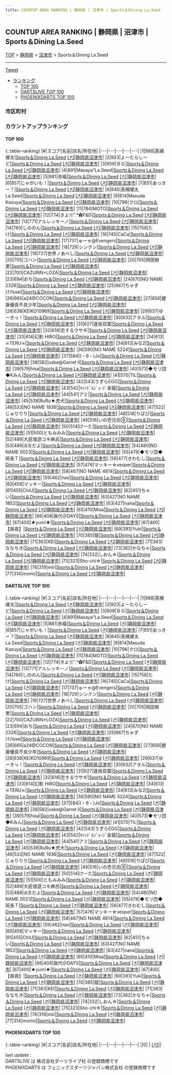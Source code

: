 ```yaml
---
title: COUNTUP AREA RANKING | 静岡県 | 沼津市 | Sports＆Dining La.Seed
---
```

## COUNTUP AREA RANKING | 静岡県 | 沼津市 | Sports＆Dining La.Seed

[TOP](/darts/rank/) > [静岡県](/darts/rank/静岡県/) > [沼津市](/darts/rank/静岡県/沼津市/) > Sports＆Dining La.Seed

___

<a href="https://twitter.com/share?ref_src=twsrc%5Etfw" data-text="COUNTUP AREA RANKING | 静岡県沼津市Sports＆Dining La.Seed" class="twitter-share-button" data-hashtags="DARTSLIVE,PHOENIXDARTS,darts,ダーツ" data-show-count="false">Tweet</a>

* [ランキング](#カウントアップランキング)
    * [TOP 100](#top-100)
    * [DARTSLIVE TOP 100](#dartslive-top-100)
    * [PHOENIXDARTS TOP 100](#phoenixdarts-top-100)

### 市区町村

<ul>

</ul>

### カウントアップランキング

#### TOP 100



{:.table-ranking}
|#|スコア|名前|店名|所在地|
|---|---|---|---|---|
|1|988|<span class="rank-name-dl">髙槻　燿太</span>|<a href="/darts/rank/shops/0ee387e6a0507db828032249b44395af.html">Sports＆Dining La.Seed</a> <a href="https://search.dartslive.com/jp/shop/0ee387e6a0507db828032249b44395af">[↗]</a>|<a href="/darts/rank/静岡県/沼津市">静岡県沼津市</a>|
|2|923|<span class="rank-name-dl">よーたらしーど</span>|<a href="/darts/rank/shops/0ee387e6a0507db828032249b44395af.html">Sports＆Dining La.Seed</a> <a href="https://search.dartslive.com/jp/shop/0ee387e6a0507db828032249b44395af">[↗]</a>|<a href="/darts/rank/静岡県/沼津市">静岡県沼津市</a>|
|3|909|<span class="rank-name-dl">ＢＧ</span>|<a href="/darts/rank/shops/0ee387e6a0507db828032249b44395af.html">Sports＆Dining La.Seed</a> <a href="https://search.dartslive.com/jp/shop/0ee387e6a0507db828032249b44395af">[↗]</a>|<a href="/darts/rank/静岡県/沼津市">静岡県沼津市</a>|
|4|891|<span class="rank-name-dl">Masaya”La.Seed</span>|<a href="/darts/rank/shops/0ee387e6a0507db828032249b44395af.html">Sports＆Dining La.Seed</a> <a href="https://search.dartslive.com/jp/shop/0ee387e6a0507db828032249b44395af">[↗]</a>|<a href="/darts/rank/静岡県/沼津市">静岡県沼津市</a>|
|5|881|<span class="rank-name-dl">赤福</span>|<a href="/darts/rank/shops/0ee387e6a0507db828032249b44395af.html">Sports＆Dining La.Seed</a> <a href="https://search.dartslive.com/jp/shop/0ee387e6a0507db828032249b44395af">[↗]</a>|<a href="/darts/rank/静岡県/沼津市">静岡県沼津市</a>|
|6|857|<span class="rank-name-dl">じゃがいも！</span>|<a href="/darts/rank/shops/0ee387e6a0507db828032249b44395af.html">Sports＆Dining La.Seed</a> <a href="https://search.dartslive.com/jp/shop/0ee387e6a0507db828032249b44395af">[↗]</a>|<a href="/darts/rank/静岡県/沼津市">静岡県沼津市</a>|
|7|851|<span class="rank-name-dl">あっきー？</span>|<a href="/darts/rank/shops/0ee387e6a0507db828032249b44395af.html">Sports＆Dining La.Seed</a> <a href="https://search.dartslive.com/jp/shop/0ee387e6a0507db828032249b44395af">[↗]</a>|<a href="/darts/rank/静岡県/沼津市">静岡県沼津市</a>|
|8|845|<span class="rank-name-dl">髙槻燿太 La.Seed</span>|<a href="/darts/rank/shops/0ee387e6a0507db828032249b44395af.html">Sports＆Dining La.Seed</a> <a href="https://search.dartslive.com/jp/shop/0ee387e6a0507db828032249b44395af">[↗]</a>|<a href="/darts/rank/静岡県/沼津市">静岡県沼津市</a>|
|9|814|<span class="rank-name-dl">Masuda Kazuya</span>|<a href="/darts/rank/shops/0ee387e6a0507db828032249b44395af.html">Sports＆Dining La.Seed</a> <a href="https://search.dartslive.com/jp/shop/0ee387e6a0507db828032249b44395af">[↗]</a>|<a href="/darts/rank/静岡県/沼津市">静岡県沼津市</a>|
|10|796|<span class="rank-name-dl">クロ</span>|<a href="/darts/rank/shops/0ee387e6a0507db828032249b44395af.html">Sports＆Dining La.Seed</a> <a href="https://search.dartslive.com/jp/shop/0ee387e6a0507db828032249b44395af">[↗]</a>|<a href="/darts/rank/静岡県/沼津市">静岡県沼津市</a>|
|11|784|<span class="rank-name-dl">MOTO</span>|<a href="/darts/rank/shops/0ee387e6a0507db828032249b44395af.html">Sports＆Dining La.Seed</a> <a href="https://search.dartslive.com/jp/shop/0ee387e6a0507db828032249b44395af">[↗]</a>|<a href="/darts/rank/静岡県/沼津市">静岡県沼津市</a>|
|12|774|<span class="rank-name-dl">きよ❀˚.*✿F&amp;D</span>|<a href="/darts/rank/shops/0ee387e6a0507db828032249b44395af.html">Sports＆Dining La.Seed</a> <a href="https://search.dartslive.com/jp/shop/0ee387e6a0507db828032249b44395af">[↗]</a>|<a href="/darts/rank/静岡県/沼津市">静岡県沼津市</a>|
|13|771|<span class="rank-name-dl">アルレッキーノ</span>|<a href="/darts/rank/shops/0ee387e6a0507db828032249b44395af.html">Sports＆Dining La.Seed</a> <a href="https://search.dartslive.com/jp/shop/0ee387e6a0507db828032249b44395af">[↗]</a>|<a href="/darts/rank/静岡県/沼津市">静岡県沼津市</a>|
|14|760|<span class="rank-name-dl">しののん</span>|<a href="/darts/rank/shops/0ee387e6a0507db828032249b44395af.html">Sports＆Dining La.Seed</a> <a href="https://search.dartslive.com/jp/shop/0ee387e6a0507db828032249b44395af">[↗]</a>|<a href="/darts/rank/静岡県/沼津市">静岡県沼津市</a>|
|15|758|<span class="rank-name-dl">たけ</span>|<a href="/darts/rank/shops/0ee387e6a0507db828032249b44395af.html">Sports＆Dining La.Seed</a> <a href="https://search.dartslive.com/jp/shop/0ee387e6a0507db828032249b44395af">[↗]</a>|<a href="/darts/rank/静岡県/沼津市">静岡県沼津市</a>|
|16|745|<span class="rank-name-dl">CaCa</span>|<a href="/darts/rank/shops/0ee387e6a0507db828032249b44395af.html">Sports＆Dining La.Seed</a> <a href="https://search.dartslive.com/jp/shop/0ee387e6a0507db828032249b44395af">[↗]</a>|<a href="/darts/rank/静岡県/沼津市">静岡県沼津市</a>|
|17|737|<span class="rank-name-dl">ゅーゃ@Evengers</span>|<a href="/darts/rank/shops/0ee387e6a0507db828032249b44395af.html">Sports＆Dining La.Seed</a> <a href="https://search.dartslive.com/jp/shop/0ee387e6a0507db828032249b44395af">[↗]</a>|<a href="/darts/rank/静岡県/沼津市">静岡県沼津市</a>|
|18|729|<span class="rank-name-dl">シンクン</span>|<a href="/darts/rank/shops/0ee387e6a0507db828032249b44395af.html">Sports＆Dining La.Seed</a> <a href="https://search.dartslive.com/jp/shop/0ee387e6a0507db828032249b44395af">[↗]</a>|<a href="/darts/rank/静岡県/沼津市">静岡県沼津市</a>|
|19|727|<span class="rank-name-dl">世界ノあべし</span>|<a href="/darts/rank/shops/0ee387e6a0507db828032249b44395af.html">Sports＆Dining La.Seed</a> <a href="https://search.dartslive.com/jp/shop/0ee387e6a0507db828032249b44395af">[↗]</a>|<a href="/darts/rank/静岡県/沼津市">静岡県沼津市</a>|
|20|705|<span class="rank-name-dl">ゴハン</span>|<a href="/darts/rank/shops/0ee387e6a0507db828032249b44395af.html">Sports＆Dining La.Seed</a> <a href="https://search.dartslive.com/jp/shop/0ee387e6a0507db828032249b44395af">[↗]</a>|<a href="/darts/rank/静岡県/沼津市">静岡県沼津市</a>|
|20|705|<span class="rank-name-dl">岡田樹里</span>|<a href="/darts/rank/shops/0ee387e6a0507db828032249b44395af.html">Sports＆Dining La.Seed</a> <a href="https://search.dartslive.com/jp/shop/0ee387e6a0507db828032249b44395af">[↗]</a>|<a href="/darts/rank/静岡県/沼津市">静岡県沼津市</a>|
|22|700|<span class="rank-name-dl">CAZURIN×LOZA</span>|<a href="/darts/rank/shops/0ee387e6a0507db828032249b44395af.html">Sports＆Dining La.Seed</a> <a href="https://search.dartslive.com/jp/shop/0ee387e6a0507db828032249b44395af">[↗]</a>|<a href="/darts/rank/静岡県/沼津市">静岡県沼津市</a>|
|23|694|<span class="rank-name-dl">おち</span>|<a href="/darts/rank/shops/0ee387e6a0507db828032249b44395af.html">Sports＆Dining La.Seed</a> <a href="https://search.dartslive.com/jp/shop/0ee387e6a0507db828032249b44395af">[↗]</a>|<a href="/darts/rank/静岡県/沼津市">静岡県沼津市</a>|
|24|670|<span class="rank-name-dl">NO NAME 2326</span>|<a href="/darts/rank/shops/0ee387e6a0507db828032249b44395af.html">Sports＆Dining La.Seed</a> <a href="https://search.dartslive.com/jp/shop/0ee387e6a0507db828032249b44395af">[↗]</a>|<a href="/darts/rank/静岡県/沼津市">静岡県沼津市</a>|
|25|667|<span class="rank-name-dl">ちゃずけ/Issei</span>|<a href="/darts/rank/shops/0ee387e6a0507db828032249b44395af.html">Sports＆Dining La.Seed</a> <a href="https://search.dartslive.com/jp/shop/0ee387e6a0507db828032249b44395af">[↗]</a>|<a href="/darts/rank/静岡県/沼津市">静岡県沼津市</a>|
|26|665|<span class="rank-name-dl">a24@COCON</span>|<a href="/darts/rank/shops/0ee387e6a0507db828032249b44395af.html">Sports＆Dining La.Seed</a> <a href="https://search.dartslive.com/jp/shop/0ee387e6a0507db828032249b44395af">[↗]</a>|<a href="/darts/rank/静岡県/沼津市">静岡県沼津市</a>|
|27|656|<span class="rank-name-dl">健康優良不良少年</span>|<a href="/darts/rank/shops/0ee387e6a0507db828032249b44395af.html">Sports＆Dining La.Seed</a> <a href="https://search.dartslive.com/jp/shop/0ee387e6a0507db828032249b44395af">[↗]</a>|<a href="/darts/rank/静岡県/沼津市">静岡県沼津市</a>|
|28|638|<span class="rank-name-dl">KEIKO10969</span>|<a href="/darts/rank/shops/0ee387e6a0507db828032249b44395af.html">Sports＆Dining La.Seed</a> <a href="https://search.dartslive.com/jp/shop/0ee387e6a0507db828032249b44395af">[↗]</a>|<a href="/darts/rank/静岡県/沼津市">静岡県沼津市</a>|
|29|637|<span class="rank-name-dl">ゆーきっ！</span>|<a href="/darts/rank/shops/0ee387e6a0507db828032249b44395af.html">Sports＆Dining La.Seed</a> <a href="https://search.dartslive.com/jp/shop/0ee387e6a0507db828032249b44395af">[↗]</a>|<a href="/darts/rank/静岡県/沼津市">静岡県沼津市</a>|
|30|632|<span class="rank-name-dl">アタル</span>|<a href="/darts/rank/shops/0ee387e6a0507db828032249b44395af.html">Sports＆Dining La.Seed</a> <a href="https://search.dartslive.com/jp/shop/0ee387e6a0507db828032249b44395af">[↗]</a>|<a href="/darts/rank/静岡県/沼津市">静岡県沼津市</a>|
|31|627|<span class="rank-name-dl">逢坂双葉</span>|<a href="/darts/rank/shops/0ee387e6a0507db828032249b44395af.html">Sports＆Dining La.Seed</a> <a href="https://search.dartslive.com/jp/shop/0ee387e6a0507db828032249b44395af">[↗]</a>|<a href="/darts/rank/静岡県/沼津市">静岡県沼津市</a>|
|32|618|<span class="rank-name-dl">恋するウサギ</span>|<a href="/darts/rank/shops/0ee387e6a0507db828032249b44395af.html">Sports＆Dining La.Seed</a> <a href="https://search.dartslive.com/jp/shop/0ee387e6a0507db828032249b44395af">[↗]</a>|<a href="/darts/rank/静岡県/沼津市">静岡県沼津市</a>|
|33|614|<span class="rank-name-dl">幻影 HIRO</span>|<a href="/darts/rank/shops/0ee387e6a0507db828032249b44395af.html">Sports＆Dining La.Seed</a> <a href="https://search.dartslive.com/jp/shop/0ee387e6a0507db828032249b44395af">[↗]</a>|<a href="/darts/rank/静岡県/沼津市">静岡県沼津市</a>|
|34|613|<span class="rank-name-dl">☠TERU☠</span>|<a href="/darts/rank/shops/0ee387e6a0507db828032249b44395af.html">Sports＆Dining La.Seed</a> <a href="https://search.dartslive.com/jp/shop/0ee387e6a0507db828032249b44395af">[↗]</a>|<a href="/darts/rank/静岡県/沼津市">静岡県沼津市</a>|
|34|613|<span class="rank-name-dl">みな2</span>|<a href="/darts/rank/shops/0ee387e6a0507db828032249b44395af.html">Sports＆Dining La.Seed</a> <a href="https://search.dartslive.com/jp/shop/0ee387e6a0507db828032249b44395af">[↗]</a>|<a href="/darts/rank/静岡県/沼津市">静岡県沼津市</a>|
|36|590|<span class="rank-name-dl">NO NAME 5224</span>|<a href="/darts/rank/shops/0ee387e6a0507db828032249b44395af.html">Sports＆Dining La.Seed</a> <a href="https://search.dartslive.com/jp/shop/0ee387e6a0507db828032249b44395af">[↗]</a>|<a href="/darts/rank/静岡県/沼津市">静岡県沼津市</a>|
|37|584|<span class="rank-name-dl">(・θ・)Jo</span>|<a href="/darts/rank/shops/0ee387e6a0507db828032249b44395af.html">Sports＆Dining La.Seed</a> <a href="https://search.dartslive.com/jp/shop/0ee387e6a0507db828032249b44395af">[↗]</a>|<a href="/darts/rank/静岡県/沼津市">静岡県沼津市</a>|
|38|582|<span class="rank-name-dl">uske@Garret II</span>|<a href="/darts/rank/shops/0ee387e6a0507db828032249b44395af.html">Sports＆Dining La.Seed</a> <a href="https://search.dartslive.com/jp/shop/0ee387e6a0507db828032249b44395af">[↗]</a>|<a href="/darts/rank/静岡県/沼津市">静岡県沼津市</a>|
|39|579|<span class="rank-name-dl">hisa</span>|<a href="/darts/rank/shops/0ee387e6a0507db828032249b44395af.html">Sports＆Dining La.Seed</a> <a href="https://search.dartslive.com/jp/shop/0ee387e6a0507db828032249b44395af">[↗]</a>|<a href="/darts/rank/静岡県/沼津市">静岡県沼津市</a>|
|40|573|<span class="rank-name-dl">◆モリ団◆Kみん</span>|<a href="/darts/rank/shops/0ee387e6a0507db828032249b44395af.html">Sports＆Dining La.Seed</a> <a href="https://search.dartslive.com/jp/shop/0ee387e6a0507db828032249b44395af">[↗]</a>|<a href="/darts/rank/静岡県/沼津市">静岡県沼津市</a>|
|41|570|<span class="rank-name-dl">TIL</span>|<a href="/darts/rank/shops/0ee387e6a0507db828032249b44395af.html">Sports＆Dining La.Seed</a> <a href="https://search.dartslive.com/jp/shop/0ee387e6a0507db828032249b44395af">[↗]</a>|<a href="/darts/rank/静岡県/沼津市">静岡県沼津市</a>|
|42|543|<span class="rank-name-dl">うずらEGG</span>|<a href="/darts/rank/shops/0ee387e6a0507db828032249b44395af.html">Sports＆Dining La.Seed</a> <a href="https://search.dartslive.com/jp/shop/0ee387e6a0507db828032249b44395af">[↗]</a>|<a href="/darts/rank/静岡県/沼津市">静岡県沼津市</a>|
|43|542|<span class="rank-name-dl">ｷｬﾝﾄﾞﾙｼﾞｮｰｼﾞ金猿</span>|<a href="/darts/rank/shops/0ee387e6a0507db828032249b44395af.html">Sports＆Dining La.Seed</a> <a href="https://search.dartslive.com/jp/shop/0ee387e6a0507db828032249b44395af">[↗]</a>|<a href="/darts/rank/静岡県/沼津市">静岡県沼津市</a>|
|44|541|<span class="rank-name-dl">アミ</span>|<a href="/darts/rank/shops/0ee387e6a0507db828032249b44395af.html">Sports＆Dining La.Seed</a> <a href="https://search.dartslive.com/jp/shop/0ee387e6a0507db828032249b44395af">[↗]</a>|<a href="/darts/rank/静岡県/沼津市">静岡県沼津市</a>|
|45|538|<span class="rank-name-dl">RuRu★虎犬</span>|<a href="/darts/rank/shops/0ee387e6a0507db828032249b44395af.html">Sports＆Dining La.Seed</a> <a href="https://search.dartslive.com/jp/shop/0ee387e6a0507db828032249b44395af">[↗]</a>|<a href="/darts/rank/静岡県/沼津市">静岡県沼津市</a>|
|46|533|<span class="rank-name-dl">NO NAME 1936</span>|<a href="/darts/rank/shops/0ee387e6a0507db828032249b44395af.html">Sports＆Dining La.Seed</a> <a href="https://search.dartslive.com/jp/shop/0ee387e6a0507db828032249b44395af">[↗]</a>|<a href="/darts/rank/静岡県/沼津市">静岡県沼津市</a>|
|47|522|<span class="rank-name-dl">じゅりりり</span>|<a href="/darts/rank/shops/0ee387e6a0507db828032249b44395af.html">Sports＆Dining La.Seed</a> <a href="https://search.dartslive.com/jp/shop/0ee387e6a0507db828032249b44395af">[↗]</a>|<a href="/darts/rank/静岡県/沼津市">静岡県沼津市</a>|
|48|518|<span class="rank-name-dl">りぱぴ</span>|<a href="/darts/rank/shops/0ee387e6a0507db828032249b44395af.html">Sports＆Dining La.Seed</a> <a href="https://search.dartslive.com/jp/shop/0ee387e6a0507db828032249b44395af">[↗]</a>|<a href="/darts/rank/静岡県/沼津市">静岡県沼津市</a>|
|49|516|<span class="rank-name-dl">いの壱兄氏⑥</span>|<a href="/darts/rank/shops/0ee387e6a0507db828032249b44395af.html">Sports＆Dining La.Seed</a> <a href="https://search.dartslive.com/jp/shop/0ee387e6a0507db828032249b44395af">[↗]</a>|<a href="/darts/rank/静岡県/沼津市">静岡県沼津市</a>|
|50|514|<span class="rank-name-dl">けーた</span>|<a href="/darts/rank/shops/0ee387e6a0507db828032249b44395af.html">Sports＆Dining La.Seed</a> <a href="https://search.dartslive.com/jp/shop/0ee387e6a0507db828032249b44395af">[↗]</a>|<a href="/darts/rank/静岡県/沼津市">静岡県沼津市</a>|
|51|500|<span class="rank-name-dl">ともみみみ</span>|<a href="/darts/rank/shops/0ee387e6a0507db828032249b44395af.html">Sports＆Dining La.Seed</a> <a href="https://search.dartslive.com/jp/shop/0ee387e6a0507db828032249b44395af">[↗]</a>|<a href="/darts/rank/静岡県/沼津市">静岡県沼津市</a>|
|52|489|<span class="rank-name-dl">大屁壇遊コキ麻呂</span>|<a href="/darts/rank/shops/0ee387e6a0507db828032249b44395af.html">Sports＆Dining La.Seed</a> <a href="https://search.dartslive.com/jp/shop/0ee387e6a0507db828032249b44395af">[↗]</a>|<a href="/darts/rank/静岡県/沼津市">静岡県沼津市</a>|
|53|488|<span class="rank-name-dl">슈토だよ</span>|<a href="/darts/rank/shops/0ee387e6a0507db828032249b44395af.html">Sports＆Dining La.Seed</a> <a href="https://search.dartslive.com/jp/shop/0ee387e6a0507db828032249b44395af">[↗]</a>|<a href="/darts/rank/静岡県/沼津市">静岡県沼津市</a>|
|54|480|<span class="rank-name-dl">NO NAME 0023</span>|<a href="/darts/rank/shops/0ee387e6a0507db828032249b44395af.html">Sports＆Dining La.Seed</a> <a href="https://search.dartslive.com/jp/shop/0ee387e6a0507db828032249b44395af">[↗]</a>|<a href="/darts/rank/静岡県/沼津市">静岡県沼津市</a>|
|55|478|<span class="rank-name-dl">◆モリ団◆班長Ｔ</span>|<a href="/darts/rank/shops/0ee387e6a0507db828032249b44395af.html">Sports＆Dining La.Seed</a> <a href="https://search.dartslive.com/jp/shop/0ee387e6a0507db828032249b44395af">[↗]</a>|<a href="/darts/rank/静岡県/沼津市">静岡県沼津市</a>|
|56|477|<span class="rank-name-dl">きわむし</span>|<a href="/darts/rank/shops/0ee387e6a0507db828032249b44395af.html">Sports＆Dining La.Seed</a> <a href="https://search.dartslive.com/jp/shop/0ee387e6a0507db828032249b44395af">[↗]</a>|<a href="/darts/rank/静岡県/沼津市">静岡県沼津市</a>|
|57|476|<span class="rank-name-dl">マッキー☆vesper</span>|<a href="/darts/rank/shops/0ee387e6a0507db828032249b44395af.html">Sports＆Dining La.Seed</a> <a href="https://search.dartslive.com/jp/shop/0ee387e6a0507db828032249b44395af">[↗]</a>|<a href="/darts/rank/静岡県/沼津市">静岡県沼津市</a>|
|58|467|<span class="rank-name-dl">NO NAME 4614</span>|<a href="/darts/rank/shops/0ee387e6a0507db828032249b44395af.html">Sports＆Dining La.Seed</a> <a href="https://search.dartslive.com/jp/shop/0ee387e6a0507db828032249b44395af">[↗]</a>|<a href="/darts/rank/静岡県/沼津市">静岡県沼津市</a>|
|59|462|<span class="rank-name-dl">nao</span>|<a href="/darts/rank/shops/0ee387e6a0507db828032249b44395af.html">Sports＆Dining La.Seed</a> <a href="https://search.dartslive.com/jp/shop/0ee387e6a0507db828032249b44395af">[↗]</a>|<a href="/darts/rank/静岡県/沼津市">静岡県沼津市</a>|
|60|458|<span class="rank-name-dl">マッキー</span>|<a href="/darts/rank/shops/0ee387e6a0507db828032249b44395af.html">Sports＆Dining La.Seed</a> <a href="https://search.dartslive.com/jp/shop/0ee387e6a0507db828032249b44395af">[↗]</a>|<a href="/darts/rank/静岡県/沼津市">静岡県沼津市</a>|
|61|455|<span class="rank-name-dl">ChiU</span>|<a href="/darts/rank/shops/0ee387e6a0507db828032249b44395af.html">Sports＆Dining La.Seed</a> <a href="https://search.dartslive.com/jp/shop/0ee387e6a0507db828032249b44395af">[↗]</a>|<a href="/darts/rank/静岡県/沼津市">静岡県沼津市</a>|
|62|451|<span class="rank-name-dl">ちゃい</span>|<a href="/darts/rank/shops/0ee387e6a0507db828032249b44395af.html">Sports＆Dining La.Seed</a> <a href="https://search.dartslive.com/jp/shop/0ee387e6a0507db828032249b44395af">[↗]</a>|<a href="/darts/rank/静岡県/沼津市">静岡県沼津市</a>|
|63|427|<span class="rank-name-dl">NO NAME 1852</span>|<a href="/darts/rank/shops/0ee387e6a0507db828032249b44395af.html">Sports＆Dining La.Seed</a> <a href="https://search.dartslive.com/jp/shop/0ee387e6a0507db828032249b44395af">[↗]</a>|<a href="/darts/rank/静岡県/沼津市">静岡県沼津市</a>|
|63|427|<span class="rank-name-dl">nana</span>|<a href="/darts/rank/shops/0ee387e6a0507db828032249b44395af.html">Sports＆Dining La.Seed</a> <a href="https://search.dartslive.com/jp/shop/0ee387e6a0507db828032249b44395af">[↗]</a>|<a href="/darts/rank/静岡県/沼津市">静岡県沼津市</a>|
|65|410|<span class="rank-name-dl">Misa</span>|<a href="/darts/rank/shops/0ee387e6a0507db828032249b44395af.html">Sports＆Dining La.Seed</a> <a href="https://search.dartslive.com/jp/shop/0ee387e6a0507db828032249b44395af">[↗]</a>|<a href="/darts/rank/静岡県/沼津市">静岡県沼津市</a>|
|66|408|<span class="rank-name-dl">眞代＠DAYS</span>|<a href="/darts/rank/shops/0ee387e6a0507db828032249b44395af.html">Sports＆Dining La.Seed</a> <a href="https://search.dartslive.com/jp/shop/0ee387e6a0507db828032249b44395af">[↗]</a>|<a href="/darts/rank/静岡県/沼津市">静岡県沼津市</a>|
|67|400|<span class="rank-name-dl">★yumi★</span>|<a href="/darts/rank/shops/0ee387e6a0507db828032249b44395af.html">Sports＆Dining La.Seed</a> <a href="https://search.dartslive.com/jp/shop/0ee387e6a0507db828032249b44395af">[↗]</a>|<a href="/darts/rank/静岡県/沼津市">静岡県沼津市</a>|
|67|400|<span class="rank-name-dl">【眞夜】</span>|<a href="/darts/rank/shops/0ee387e6a0507db828032249b44395af.html">Sports＆Dining La.Seed</a> <a href="https://search.dartslive.com/jp/shop/0ee387e6a0507db828032249b44395af">[↗]</a>|<a href="/darts/rank/静岡県/沼津市">静岡県沼津市</a>|
|69|393|<span class="rank-name-dl">Yuki</span>|<a href="/darts/rank/shops/0ee387e6a0507db828032249b44395af.html">Sports＆Dining La.Seed</a> <a href="https://search.dartslive.com/jp/shop/0ee387e6a0507db828032249b44395af">[↗]</a>|<a href="/darts/rank/静岡県/沼津市">静岡県沼津市</a>|
|70|385|<span class="rank-name-dl">龍</span>|<a href="/darts/rank/shops/0ee387e6a0507db828032249b44395af.html">Sports＆Dining La.Seed</a> <a href="https://search.dartslive.com/jp/shop/0ee387e6a0507db828032249b44395af">[↗]</a>|<a href="/darts/rank/静岡県/沼津市">静岡県沼津市</a>|
|71|363|<span class="rank-name-dl">KEI</span>|<a href="/darts/rank/shops/0ee387e6a0507db828032249b44395af.html">Sports＆Dining La.Seed</a> <a href="https://search.dartslive.com/jp/shop/0ee387e6a0507db828032249b44395af">[↗]</a>|<a href="/darts/rank/静岡県/沼津市">静岡県沼津市</a>|
|71|363|<span class="rank-name-dl">ななちき</span>|<a href="/darts/rank/shops/0ee387e6a0507db828032249b44395af.html">Sports＆Dining La.Seed</a> <a href="https://search.dartslive.com/jp/shop/0ee387e6a0507db828032249b44395af">[↗]</a>|<a href="/darts/rank/静岡県/沼津市">静岡県沼津市</a>|
|73|362|<span class="rank-name-dl">かなちゃ</span>|<a href="/darts/rank/shops/0ee387e6a0507db828032249b44395af.html">Sports＆Dining La.Seed</a> <a href="https://search.dartslive.com/jp/shop/0ee387e6a0507db828032249b44395af">[↗]</a>|<a href="/darts/rank/静岡県/沼津市">静岡県沼津市</a>|
|74|332|<span class="rank-name-dl">しおん☆</span>|<a href="/darts/rank/shops/0ee387e6a0507db828032249b44395af.html">Sports＆Dining La.Seed</a> <a href="https://search.dartslive.com/jp/shop/0ee387e6a0507db828032249b44395af">[↗]</a>|<a href="/darts/rank/静岡県/沼津市">静岡県沼津市</a>|
|75|323|<span class="rank-name-dl">Sho-chi☆</span>|<a href="/darts/rank/shops/0ee387e6a0507db828032249b44395af.html">Sports＆Dining La.Seed</a> <a href="https://search.dartslive.com/jp/shop/0ee387e6a0507db828032249b44395af">[↗]</a>|<a href="/darts/rank/静岡県/沼津市">静岡県沼津市</a>|
|76|319|<span class="rank-name-dl">miii</span>|<a href="/darts/rank/shops/0ee387e6a0507db828032249b44395af.html">Sports＆Dining La.Seed</a> <a href="https://search.dartslive.com/jp/shop/0ee387e6a0507db828032249b44395af">[↗]</a>|<a href="/darts/rank/静岡県/沼津市">静岡県沼津市</a>|
|77|314|<span class="rank-name-dl">momo</span>|<a href="/darts/rank/shops/0ee387e6a0507db828032249b44395af.html">Sports＆Dining La.Seed</a> <a href="https://search.dartslive.com/jp/shop/0ee387e6a0507db828032249b44395af">[↗]</a>|<a href="/darts/rank/静岡県/沼津市">静岡県沼津市</a>|


#### DARTSLIVE TOP 100



{:.table-ranking}
|#|スコア|名前|店名|所在地|
|---|---|---|---|---|
|1|988|<span class="rank-name-dl">髙槻　燿太</span>|<a href="/darts/rank/shops/0ee387e6a0507db828032249b44395af.html">Sports＆Dining La.Seed</a> <a href="https://search.dartslive.com/jp/shop/0ee387e6a0507db828032249b44395af">[↗]</a>|<a href="/darts/rank/静岡県/沼津市">静岡県沼津市</a>|
|2|923|<span class="rank-name-dl">よーたらしーど</span>|<a href="/darts/rank/shops/0ee387e6a0507db828032249b44395af.html">Sports＆Dining La.Seed</a> <a href="https://search.dartslive.com/jp/shop/0ee387e6a0507db828032249b44395af">[↗]</a>|<a href="/darts/rank/静岡県/沼津市">静岡県沼津市</a>|
|3|909|<span class="rank-name-dl">ＢＧ</span>|<a href="/darts/rank/shops/0ee387e6a0507db828032249b44395af.html">Sports＆Dining La.Seed</a> <a href="https://search.dartslive.com/jp/shop/0ee387e6a0507db828032249b44395af">[↗]</a>|<a href="/darts/rank/静岡県/沼津市">静岡県沼津市</a>|
|4|891|<span class="rank-name-dl">Masaya”La.Seed</span>|<a href="/darts/rank/shops/0ee387e6a0507db828032249b44395af.html">Sports＆Dining La.Seed</a> <a href="https://search.dartslive.com/jp/shop/0ee387e6a0507db828032249b44395af">[↗]</a>|<a href="/darts/rank/静岡県/沼津市">静岡県沼津市</a>|
|5|881|<span class="rank-name-dl">赤福</span>|<a href="/darts/rank/shops/0ee387e6a0507db828032249b44395af.html">Sports＆Dining La.Seed</a> <a href="https://search.dartslive.com/jp/shop/0ee387e6a0507db828032249b44395af">[↗]</a>|<a href="/darts/rank/静岡県/沼津市">静岡県沼津市</a>|
|6|857|<span class="rank-name-dl">じゃがいも！</span>|<a href="/darts/rank/shops/0ee387e6a0507db828032249b44395af.html">Sports＆Dining La.Seed</a> <a href="https://search.dartslive.com/jp/shop/0ee387e6a0507db828032249b44395af">[↗]</a>|<a href="/darts/rank/静岡県/沼津市">静岡県沼津市</a>|
|7|851|<span class="rank-name-dl">あっきー？</span>|<a href="/darts/rank/shops/0ee387e6a0507db828032249b44395af.html">Sports＆Dining La.Seed</a> <a href="https://search.dartslive.com/jp/shop/0ee387e6a0507db828032249b44395af">[↗]</a>|<a href="/darts/rank/静岡県/沼津市">静岡県沼津市</a>|
|8|845|<span class="rank-name-dl">髙槻燿太 La.Seed</span>|<a href="/darts/rank/shops/0ee387e6a0507db828032249b44395af.html">Sports＆Dining La.Seed</a> <a href="https://search.dartslive.com/jp/shop/0ee387e6a0507db828032249b44395af">[↗]</a>|<a href="/darts/rank/静岡県/沼津市">静岡県沼津市</a>|
|9|814|<span class="rank-name-dl">Masuda Kazuya</span>|<a href="/darts/rank/shops/0ee387e6a0507db828032249b44395af.html">Sports＆Dining La.Seed</a> <a href="https://search.dartslive.com/jp/shop/0ee387e6a0507db828032249b44395af">[↗]</a>|<a href="/darts/rank/静岡県/沼津市">静岡県沼津市</a>|
|10|796|<span class="rank-name-dl">クロ</span>|<a href="/darts/rank/shops/0ee387e6a0507db828032249b44395af.html">Sports＆Dining La.Seed</a> <a href="https://search.dartslive.com/jp/shop/0ee387e6a0507db828032249b44395af">[↗]</a>|<a href="/darts/rank/静岡県/沼津市">静岡県沼津市</a>|
|11|784|<span class="rank-name-dl">MOTO</span>|<a href="/darts/rank/shops/0ee387e6a0507db828032249b44395af.html">Sports＆Dining La.Seed</a> <a href="https://search.dartslive.com/jp/shop/0ee387e6a0507db828032249b44395af">[↗]</a>|<a href="/darts/rank/静岡県/沼津市">静岡県沼津市</a>|
|12|774|<span class="rank-name-dl">きよ❀˚.*✿F&amp;D</span>|<a href="/darts/rank/shops/0ee387e6a0507db828032249b44395af.html">Sports＆Dining La.Seed</a> <a href="https://search.dartslive.com/jp/shop/0ee387e6a0507db828032249b44395af">[↗]</a>|<a href="/darts/rank/静岡県/沼津市">静岡県沼津市</a>|
|13|771|<span class="rank-name-dl">アルレッキーノ</span>|<a href="/darts/rank/shops/0ee387e6a0507db828032249b44395af.html">Sports＆Dining La.Seed</a> <a href="https://search.dartslive.com/jp/shop/0ee387e6a0507db828032249b44395af">[↗]</a>|<a href="/darts/rank/静岡県/沼津市">静岡県沼津市</a>|
|14|760|<span class="rank-name-dl">しののん</span>|<a href="/darts/rank/shops/0ee387e6a0507db828032249b44395af.html">Sports＆Dining La.Seed</a> <a href="https://search.dartslive.com/jp/shop/0ee387e6a0507db828032249b44395af">[↗]</a>|<a href="/darts/rank/静岡県/沼津市">静岡県沼津市</a>|
|15|758|<span class="rank-name-dl">たけ</span>|<a href="/darts/rank/shops/0ee387e6a0507db828032249b44395af.html">Sports＆Dining La.Seed</a> <a href="https://search.dartslive.com/jp/shop/0ee387e6a0507db828032249b44395af">[↗]</a>|<a href="/darts/rank/静岡県/沼津市">静岡県沼津市</a>|
|16|745|<span class="rank-name-dl">CaCa</span>|<a href="/darts/rank/shops/0ee387e6a0507db828032249b44395af.html">Sports＆Dining La.Seed</a> <a href="https://search.dartslive.com/jp/shop/0ee387e6a0507db828032249b44395af">[↗]</a>|<a href="/darts/rank/静岡県/沼津市">静岡県沼津市</a>|
|17|737|<span class="rank-name-dl">ゅーゃ@Evengers</span>|<a href="/darts/rank/shops/0ee387e6a0507db828032249b44395af.html">Sports＆Dining La.Seed</a> <a href="https://search.dartslive.com/jp/shop/0ee387e6a0507db828032249b44395af">[↗]</a>|<a href="/darts/rank/静岡県/沼津市">静岡県沼津市</a>|
|18|729|<span class="rank-name-dl">シンクン</span>|<a href="/darts/rank/shops/0ee387e6a0507db828032249b44395af.html">Sports＆Dining La.Seed</a> <a href="https://search.dartslive.com/jp/shop/0ee387e6a0507db828032249b44395af">[↗]</a>|<a href="/darts/rank/静岡県/沼津市">静岡県沼津市</a>|
|19|727|<span class="rank-name-dl">世界ノあべし</span>|<a href="/darts/rank/shops/0ee387e6a0507db828032249b44395af.html">Sports＆Dining La.Seed</a> <a href="https://search.dartslive.com/jp/shop/0ee387e6a0507db828032249b44395af">[↗]</a>|<a href="/darts/rank/静岡県/沼津市">静岡県沼津市</a>|
|20|705|<span class="rank-name-dl">ゴハン</span>|<a href="/darts/rank/shops/0ee387e6a0507db828032249b44395af.html">Sports＆Dining La.Seed</a> <a href="https://search.dartslive.com/jp/shop/0ee387e6a0507db828032249b44395af">[↗]</a>|<a href="/darts/rank/静岡県/沼津市">静岡県沼津市</a>|
|20|705|<span class="rank-name-dl">岡田樹里</span>|<a href="/darts/rank/shops/0ee387e6a0507db828032249b44395af.html">Sports＆Dining La.Seed</a> <a href="https://search.dartslive.com/jp/shop/0ee387e6a0507db828032249b44395af">[↗]</a>|<a href="/darts/rank/静岡県/沼津市">静岡県沼津市</a>|
|22|700|<span class="rank-name-dl">CAZURIN×LOZA</span>|<a href="/darts/rank/shops/0ee387e6a0507db828032249b44395af.html">Sports＆Dining La.Seed</a> <a href="https://search.dartslive.com/jp/shop/0ee387e6a0507db828032249b44395af">[↗]</a>|<a href="/darts/rank/静岡県/沼津市">静岡県沼津市</a>|
|23|694|<span class="rank-name-dl">おち</span>|<a href="/darts/rank/shops/0ee387e6a0507db828032249b44395af.html">Sports＆Dining La.Seed</a> <a href="https://search.dartslive.com/jp/shop/0ee387e6a0507db828032249b44395af">[↗]</a>|<a href="/darts/rank/静岡県/沼津市">静岡県沼津市</a>|
|24|670|<span class="rank-name-dl">NO NAME 2326</span>|<a href="/darts/rank/shops/0ee387e6a0507db828032249b44395af.html">Sports＆Dining La.Seed</a> <a href="https://search.dartslive.com/jp/shop/0ee387e6a0507db828032249b44395af">[↗]</a>|<a href="/darts/rank/静岡県/沼津市">静岡県沼津市</a>|
|25|667|<span class="rank-name-dl">ちゃずけ/Issei</span>|<a href="/darts/rank/shops/0ee387e6a0507db828032249b44395af.html">Sports＆Dining La.Seed</a> <a href="https://search.dartslive.com/jp/shop/0ee387e6a0507db828032249b44395af">[↗]</a>|<a href="/darts/rank/静岡県/沼津市">静岡県沼津市</a>|
|26|665|<span class="rank-name-dl">a24@COCON</span>|<a href="/darts/rank/shops/0ee387e6a0507db828032249b44395af.html">Sports＆Dining La.Seed</a> <a href="https://search.dartslive.com/jp/shop/0ee387e6a0507db828032249b44395af">[↗]</a>|<a href="/darts/rank/静岡県/沼津市">静岡県沼津市</a>|
|27|656|<span class="rank-name-dl">健康優良不良少年</span>|<a href="/darts/rank/shops/0ee387e6a0507db828032249b44395af.html">Sports＆Dining La.Seed</a> <a href="https://search.dartslive.com/jp/shop/0ee387e6a0507db828032249b44395af">[↗]</a>|<a href="/darts/rank/静岡県/沼津市">静岡県沼津市</a>|
|28|638|<span class="rank-name-dl">KEIKO10969</span>|<a href="/darts/rank/shops/0ee387e6a0507db828032249b44395af.html">Sports＆Dining La.Seed</a> <a href="https://search.dartslive.com/jp/shop/0ee387e6a0507db828032249b44395af">[↗]</a>|<a href="/darts/rank/静岡県/沼津市">静岡県沼津市</a>|
|29|637|<span class="rank-name-dl">ゆーきっ！</span>|<a href="/darts/rank/shops/0ee387e6a0507db828032249b44395af.html">Sports＆Dining La.Seed</a> <a href="https://search.dartslive.com/jp/shop/0ee387e6a0507db828032249b44395af">[↗]</a>|<a href="/darts/rank/静岡県/沼津市">静岡県沼津市</a>|
|30|632|<span class="rank-name-dl">アタル</span>|<a href="/darts/rank/shops/0ee387e6a0507db828032249b44395af.html">Sports＆Dining La.Seed</a> <a href="https://search.dartslive.com/jp/shop/0ee387e6a0507db828032249b44395af">[↗]</a>|<a href="/darts/rank/静岡県/沼津市">静岡県沼津市</a>|
|31|627|<span class="rank-name-dl">逢坂双葉</span>|<a href="/darts/rank/shops/0ee387e6a0507db828032249b44395af.html">Sports＆Dining La.Seed</a> <a href="https://search.dartslive.com/jp/shop/0ee387e6a0507db828032249b44395af">[↗]</a>|<a href="/darts/rank/静岡県/沼津市">静岡県沼津市</a>|
|32|618|<span class="rank-name-dl">恋するウサギ</span>|<a href="/darts/rank/shops/0ee387e6a0507db828032249b44395af.html">Sports＆Dining La.Seed</a> <a href="https://search.dartslive.com/jp/shop/0ee387e6a0507db828032249b44395af">[↗]</a>|<a href="/darts/rank/静岡県/沼津市">静岡県沼津市</a>|
|33|614|<span class="rank-name-dl">幻影 HIRO</span>|<a href="/darts/rank/shops/0ee387e6a0507db828032249b44395af.html">Sports＆Dining La.Seed</a> <a href="https://search.dartslive.com/jp/shop/0ee387e6a0507db828032249b44395af">[↗]</a>|<a href="/darts/rank/静岡県/沼津市">静岡県沼津市</a>|
|34|613|<span class="rank-name-dl">☠TERU☠</span>|<a href="/darts/rank/shops/0ee387e6a0507db828032249b44395af.html">Sports＆Dining La.Seed</a> <a href="https://search.dartslive.com/jp/shop/0ee387e6a0507db828032249b44395af">[↗]</a>|<a href="/darts/rank/静岡県/沼津市">静岡県沼津市</a>|
|34|613|<span class="rank-name-dl">みな2</span>|<a href="/darts/rank/shops/0ee387e6a0507db828032249b44395af.html">Sports＆Dining La.Seed</a> <a href="https://search.dartslive.com/jp/shop/0ee387e6a0507db828032249b44395af">[↗]</a>|<a href="/darts/rank/静岡県/沼津市">静岡県沼津市</a>|
|36|590|<span class="rank-name-dl">NO NAME 5224</span>|<a href="/darts/rank/shops/0ee387e6a0507db828032249b44395af.html">Sports＆Dining La.Seed</a> <a href="https://search.dartslive.com/jp/shop/0ee387e6a0507db828032249b44395af">[↗]</a>|<a href="/darts/rank/静岡県/沼津市">静岡県沼津市</a>|
|37|584|<span class="rank-name-dl">(・θ・)Jo</span>|<a href="/darts/rank/shops/0ee387e6a0507db828032249b44395af.html">Sports＆Dining La.Seed</a> <a href="https://search.dartslive.com/jp/shop/0ee387e6a0507db828032249b44395af">[↗]</a>|<a href="/darts/rank/静岡県/沼津市">静岡県沼津市</a>|
|38|582|<span class="rank-name-dl">uske@Garret II</span>|<a href="/darts/rank/shops/0ee387e6a0507db828032249b44395af.html">Sports＆Dining La.Seed</a> <a href="https://search.dartslive.com/jp/shop/0ee387e6a0507db828032249b44395af">[↗]</a>|<a href="/darts/rank/静岡県/沼津市">静岡県沼津市</a>|
|39|579|<span class="rank-name-dl">hisa</span>|<a href="/darts/rank/shops/0ee387e6a0507db828032249b44395af.html">Sports＆Dining La.Seed</a> <a href="https://search.dartslive.com/jp/shop/0ee387e6a0507db828032249b44395af">[↗]</a>|<a href="/darts/rank/静岡県/沼津市">静岡県沼津市</a>|
|40|573|<span class="rank-name-dl">◆モリ団◆Kみん</span>|<a href="/darts/rank/shops/0ee387e6a0507db828032249b44395af.html">Sports＆Dining La.Seed</a> <a href="https://search.dartslive.com/jp/shop/0ee387e6a0507db828032249b44395af">[↗]</a>|<a href="/darts/rank/静岡県/沼津市">静岡県沼津市</a>|
|41|570|<span class="rank-name-dl">TIL</span>|<a href="/darts/rank/shops/0ee387e6a0507db828032249b44395af.html">Sports＆Dining La.Seed</a> <a href="https://search.dartslive.com/jp/shop/0ee387e6a0507db828032249b44395af">[↗]</a>|<a href="/darts/rank/静岡県/沼津市">静岡県沼津市</a>|
|42|543|<span class="rank-name-dl">うずらEGG</span>|<a href="/darts/rank/shops/0ee387e6a0507db828032249b44395af.html">Sports＆Dining La.Seed</a> <a href="https://search.dartslive.com/jp/shop/0ee387e6a0507db828032249b44395af">[↗]</a>|<a href="/darts/rank/静岡県/沼津市">静岡県沼津市</a>|
|43|542|<span class="rank-name-dl">ｷｬﾝﾄﾞﾙｼﾞｮｰｼﾞ金猿</span>|<a href="/darts/rank/shops/0ee387e6a0507db828032249b44395af.html">Sports＆Dining La.Seed</a> <a href="https://search.dartslive.com/jp/shop/0ee387e6a0507db828032249b44395af">[↗]</a>|<a href="/darts/rank/静岡県/沼津市">静岡県沼津市</a>|
|44|541|<span class="rank-name-dl">アミ</span>|<a href="/darts/rank/shops/0ee387e6a0507db828032249b44395af.html">Sports＆Dining La.Seed</a> <a href="https://search.dartslive.com/jp/shop/0ee387e6a0507db828032249b44395af">[↗]</a>|<a href="/darts/rank/静岡県/沼津市">静岡県沼津市</a>|
|45|538|<span class="rank-name-dl">RuRu★虎犬</span>|<a href="/darts/rank/shops/0ee387e6a0507db828032249b44395af.html">Sports＆Dining La.Seed</a> <a href="https://search.dartslive.com/jp/shop/0ee387e6a0507db828032249b44395af">[↗]</a>|<a href="/darts/rank/静岡県/沼津市">静岡県沼津市</a>|
|46|533|<span class="rank-name-dl">NO NAME 1936</span>|<a href="/darts/rank/shops/0ee387e6a0507db828032249b44395af.html">Sports＆Dining La.Seed</a> <a href="https://search.dartslive.com/jp/shop/0ee387e6a0507db828032249b44395af">[↗]</a>|<a href="/darts/rank/静岡県/沼津市">静岡県沼津市</a>|
|47|522|<span class="rank-name-dl">じゅりりり</span>|<a href="/darts/rank/shops/0ee387e6a0507db828032249b44395af.html">Sports＆Dining La.Seed</a> <a href="https://search.dartslive.com/jp/shop/0ee387e6a0507db828032249b44395af">[↗]</a>|<a href="/darts/rank/静岡県/沼津市">静岡県沼津市</a>|
|48|518|<span class="rank-name-dl">りぱぴ</span>|<a href="/darts/rank/shops/0ee387e6a0507db828032249b44395af.html">Sports＆Dining La.Seed</a> <a href="https://search.dartslive.com/jp/shop/0ee387e6a0507db828032249b44395af">[↗]</a>|<a href="/darts/rank/静岡県/沼津市">静岡県沼津市</a>|
|49|516|<span class="rank-name-dl">いの壱兄氏⑥</span>|<a href="/darts/rank/shops/0ee387e6a0507db828032249b44395af.html">Sports＆Dining La.Seed</a> <a href="https://search.dartslive.com/jp/shop/0ee387e6a0507db828032249b44395af">[↗]</a>|<a href="/darts/rank/静岡県/沼津市">静岡県沼津市</a>|
|50|514|<span class="rank-name-dl">けーた</span>|<a href="/darts/rank/shops/0ee387e6a0507db828032249b44395af.html">Sports＆Dining La.Seed</a> <a href="https://search.dartslive.com/jp/shop/0ee387e6a0507db828032249b44395af">[↗]</a>|<a href="/darts/rank/静岡県/沼津市">静岡県沼津市</a>|
|51|500|<span class="rank-name-dl">ともみみみ</span>|<a href="/darts/rank/shops/0ee387e6a0507db828032249b44395af.html">Sports＆Dining La.Seed</a> <a href="https://search.dartslive.com/jp/shop/0ee387e6a0507db828032249b44395af">[↗]</a>|<a href="/darts/rank/静岡県/沼津市">静岡県沼津市</a>|
|52|489|<span class="rank-name-dl">大屁壇遊コキ麻呂</span>|<a href="/darts/rank/shops/0ee387e6a0507db828032249b44395af.html">Sports＆Dining La.Seed</a> <a href="https://search.dartslive.com/jp/shop/0ee387e6a0507db828032249b44395af">[↗]</a>|<a href="/darts/rank/静岡県/沼津市">静岡県沼津市</a>|
|53|488|<span class="rank-name-dl">슈토だよ</span>|<a href="/darts/rank/shops/0ee387e6a0507db828032249b44395af.html">Sports＆Dining La.Seed</a> <a href="https://search.dartslive.com/jp/shop/0ee387e6a0507db828032249b44395af">[↗]</a>|<a href="/darts/rank/静岡県/沼津市">静岡県沼津市</a>|
|54|480|<span class="rank-name-dl">NO NAME 0023</span>|<a href="/darts/rank/shops/0ee387e6a0507db828032249b44395af.html">Sports＆Dining La.Seed</a> <a href="https://search.dartslive.com/jp/shop/0ee387e6a0507db828032249b44395af">[↗]</a>|<a href="/darts/rank/静岡県/沼津市">静岡県沼津市</a>|
|55|478|<span class="rank-name-dl">◆モリ団◆班長Ｔ</span>|<a href="/darts/rank/shops/0ee387e6a0507db828032249b44395af.html">Sports＆Dining La.Seed</a> <a href="https://search.dartslive.com/jp/shop/0ee387e6a0507db828032249b44395af">[↗]</a>|<a href="/darts/rank/静岡県/沼津市">静岡県沼津市</a>|
|56|477|<span class="rank-name-dl">きわむし</span>|<a href="/darts/rank/shops/0ee387e6a0507db828032249b44395af.html">Sports＆Dining La.Seed</a> <a href="https://search.dartslive.com/jp/shop/0ee387e6a0507db828032249b44395af">[↗]</a>|<a href="/darts/rank/静岡県/沼津市">静岡県沼津市</a>|
|57|476|<span class="rank-name-dl">マッキー☆vesper</span>|<a href="/darts/rank/shops/0ee387e6a0507db828032249b44395af.html">Sports＆Dining La.Seed</a> <a href="https://search.dartslive.com/jp/shop/0ee387e6a0507db828032249b44395af">[↗]</a>|<a href="/darts/rank/静岡県/沼津市">静岡県沼津市</a>|
|58|467|<span class="rank-name-dl">NO NAME 4614</span>|<a href="/darts/rank/shops/0ee387e6a0507db828032249b44395af.html">Sports＆Dining La.Seed</a> <a href="https://search.dartslive.com/jp/shop/0ee387e6a0507db828032249b44395af">[↗]</a>|<a href="/darts/rank/静岡県/沼津市">静岡県沼津市</a>|
|59|462|<span class="rank-name-dl">nao</span>|<a href="/darts/rank/shops/0ee387e6a0507db828032249b44395af.html">Sports＆Dining La.Seed</a> <a href="https://search.dartslive.com/jp/shop/0ee387e6a0507db828032249b44395af">[↗]</a>|<a href="/darts/rank/静岡県/沼津市">静岡県沼津市</a>|
|60|458|<span class="rank-name-dl">マッキー</span>|<a href="/darts/rank/shops/0ee387e6a0507db828032249b44395af.html">Sports＆Dining La.Seed</a> <a href="https://search.dartslive.com/jp/shop/0ee387e6a0507db828032249b44395af">[↗]</a>|<a href="/darts/rank/静岡県/沼津市">静岡県沼津市</a>|
|61|455|<span class="rank-name-dl">ChiU</span>|<a href="/darts/rank/shops/0ee387e6a0507db828032249b44395af.html">Sports＆Dining La.Seed</a> <a href="https://search.dartslive.com/jp/shop/0ee387e6a0507db828032249b44395af">[↗]</a>|<a href="/darts/rank/静岡県/沼津市">静岡県沼津市</a>|
|62|451|<span class="rank-name-dl">ちゃい</span>|<a href="/darts/rank/shops/0ee387e6a0507db828032249b44395af.html">Sports＆Dining La.Seed</a> <a href="https://search.dartslive.com/jp/shop/0ee387e6a0507db828032249b44395af">[↗]</a>|<a href="/darts/rank/静岡県/沼津市">静岡県沼津市</a>|
|63|427|<span class="rank-name-dl">NO NAME 1852</span>|<a href="/darts/rank/shops/0ee387e6a0507db828032249b44395af.html">Sports＆Dining La.Seed</a> <a href="https://search.dartslive.com/jp/shop/0ee387e6a0507db828032249b44395af">[↗]</a>|<a href="/darts/rank/静岡県/沼津市">静岡県沼津市</a>|
|63|427|<span class="rank-name-dl">nana</span>|<a href="/darts/rank/shops/0ee387e6a0507db828032249b44395af.html">Sports＆Dining La.Seed</a> <a href="https://search.dartslive.com/jp/shop/0ee387e6a0507db828032249b44395af">[↗]</a>|<a href="/darts/rank/静岡県/沼津市">静岡県沼津市</a>|
|65|410|<span class="rank-name-dl">Misa</span>|<a href="/darts/rank/shops/0ee387e6a0507db828032249b44395af.html">Sports＆Dining La.Seed</a> <a href="https://search.dartslive.com/jp/shop/0ee387e6a0507db828032249b44395af">[↗]</a>|<a href="/darts/rank/静岡県/沼津市">静岡県沼津市</a>|
|66|408|<span class="rank-name-dl">眞代＠DAYS</span>|<a href="/darts/rank/shops/0ee387e6a0507db828032249b44395af.html">Sports＆Dining La.Seed</a> <a href="https://search.dartslive.com/jp/shop/0ee387e6a0507db828032249b44395af">[↗]</a>|<a href="/darts/rank/静岡県/沼津市">静岡県沼津市</a>|
|67|400|<span class="rank-name-dl">★yumi★</span>|<a href="/darts/rank/shops/0ee387e6a0507db828032249b44395af.html">Sports＆Dining La.Seed</a> <a href="https://search.dartslive.com/jp/shop/0ee387e6a0507db828032249b44395af">[↗]</a>|<a href="/darts/rank/静岡県/沼津市">静岡県沼津市</a>|
|67|400|<span class="rank-name-dl">【眞夜】</span>|<a href="/darts/rank/shops/0ee387e6a0507db828032249b44395af.html">Sports＆Dining La.Seed</a> <a href="https://search.dartslive.com/jp/shop/0ee387e6a0507db828032249b44395af">[↗]</a>|<a href="/darts/rank/静岡県/沼津市">静岡県沼津市</a>|
|69|393|<span class="rank-name-dl">Yuki</span>|<a href="/darts/rank/shops/0ee387e6a0507db828032249b44395af.html">Sports＆Dining La.Seed</a> <a href="https://search.dartslive.com/jp/shop/0ee387e6a0507db828032249b44395af">[↗]</a>|<a href="/darts/rank/静岡県/沼津市">静岡県沼津市</a>|
|70|385|<span class="rank-name-dl">龍</span>|<a href="/darts/rank/shops/0ee387e6a0507db828032249b44395af.html">Sports＆Dining La.Seed</a> <a href="https://search.dartslive.com/jp/shop/0ee387e6a0507db828032249b44395af">[↗]</a>|<a href="/darts/rank/静岡県/沼津市">静岡県沼津市</a>|
|71|363|<span class="rank-name-dl">KEI</span>|<a href="/darts/rank/shops/0ee387e6a0507db828032249b44395af.html">Sports＆Dining La.Seed</a> <a href="https://search.dartslive.com/jp/shop/0ee387e6a0507db828032249b44395af">[↗]</a>|<a href="/darts/rank/静岡県/沼津市">静岡県沼津市</a>|
|71|363|<span class="rank-name-dl">ななちき</span>|<a href="/darts/rank/shops/0ee387e6a0507db828032249b44395af.html">Sports＆Dining La.Seed</a> <a href="https://search.dartslive.com/jp/shop/0ee387e6a0507db828032249b44395af">[↗]</a>|<a href="/darts/rank/静岡県/沼津市">静岡県沼津市</a>|
|73|362|<span class="rank-name-dl">かなちゃ</span>|<a href="/darts/rank/shops/0ee387e6a0507db828032249b44395af.html">Sports＆Dining La.Seed</a> <a href="https://search.dartslive.com/jp/shop/0ee387e6a0507db828032249b44395af">[↗]</a>|<a href="/darts/rank/静岡県/沼津市">静岡県沼津市</a>|
|74|332|<span class="rank-name-dl">しおん☆</span>|<a href="/darts/rank/shops/0ee387e6a0507db828032249b44395af.html">Sports＆Dining La.Seed</a> <a href="https://search.dartslive.com/jp/shop/0ee387e6a0507db828032249b44395af">[↗]</a>|<a href="/darts/rank/静岡県/沼津市">静岡県沼津市</a>|
|75|323|<span class="rank-name-dl">Sho-chi☆</span>|<a href="/darts/rank/shops/0ee387e6a0507db828032249b44395af.html">Sports＆Dining La.Seed</a> <a href="https://search.dartslive.com/jp/shop/0ee387e6a0507db828032249b44395af">[↗]</a>|<a href="/darts/rank/静岡県/沼津市">静岡県沼津市</a>|
|76|319|<span class="rank-name-dl">miii</span>|<a href="/darts/rank/shops/0ee387e6a0507db828032249b44395af.html">Sports＆Dining La.Seed</a> <a href="https://search.dartslive.com/jp/shop/0ee387e6a0507db828032249b44395af">[↗]</a>|<a href="/darts/rank/静岡県/沼津市">静岡県沼津市</a>|
|77|314|<span class="rank-name-dl">momo</span>|<a href="/darts/rank/shops/0ee387e6a0507db828032249b44395af.html">Sports＆Dining La.Seed</a> <a href="https://search.dartslive.com/jp/shop/0ee387e6a0507db828032249b44395af">[↗]</a>|<a href="/darts/rank/静岡県/沼津市">静岡県沼津市</a>|


#### PHOENIXDARTS TOP 100



{:.table-ranking}
|#|スコア|名前|店名|所在地|
|---|---|---|---|---|
||0|<span class="rank-name-dl"> </span>|<a href="/darts/rank/shops/.html"></a> <a href="">[↗]</a>|<a href="/darts/rank//"></a>|


<div class="footer border-top border-gray-light mt-5 pt-3 text-right text-gray">
    last update : <span style="font-weight: italic" id="foot_last_modified"></span><br />
    DARTSLIVE は 株式会社ダーツライブ社 の登録商標です<br />
    PHOENIXDARTS は フェニックスダーツジャパン株式会社 の登録商標です<br />
</div>

<script src="https://cdnjs.cloudflare.com/ajax/libs/jquery.tablesorter/2.31.3/js/jquery.tablesorter.min.js" integrity="sha512-qzgd5cYSZcosqpzpn7zF2ZId8f/8CHmFKZ8j7mU4OUXTNRd5g+ZHBPsgKEwoqxCtdQvExE5LprwwPAgoicguNg==" crossorigin="anonymous" referrerpolicy="no-referrer"></script>
<link rel="stylesheet" href="https://cdnjs.cloudflare.com/ajax/libs/jquery.tablesorter/2.31.3/css/theme.default.min.css" integrity="sha512-wghhOJkjQX0Lh3NSWvNKeZ0ZpNn+SPVXX1Qyc9OCaogADktxrBiBdKGDoqVUOyhStvMBmJQ8ZdMHiR3wuEq8+w==" crossorigin="anonymous" referrerpolicy="no-referrer" />
<script>
$(function() {
    $(".table-ranking").tablesorter({sortList:[[0, 0]]});
    $("#foot_last_modified").text(formatDate(new Date(document.lastModified), 'yyyy-MM-dd HH:mm:ss'));
});
</script>

<script async src="https://platform.twitter.com/widgets.js" charset="utf-8"></script>